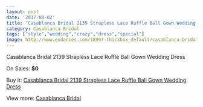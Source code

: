```yaml
---
layout: post
date: '2017-08-02'
title: "Casablanca Bridal 2139 Strapless Lace Ruffle Ball Gown Wedding Dress"
category: Casablanca Bridal
tags: ["style","wedding","crazy","dress","special"]
image: http://www.eudances.com/18997-thickbox_default/casablanca-bridal-2139-strapless-lace-ruffle-ball-gown-wedding-dress.jpg
---
```

Casablanca Bridal 2139 Strapless Lace Ruffle Ball Gown Wedding Dress

On Sales: **$0**
<a href="https://www.eudances.com/en/casablanca-bridal/5648-casablanca-bridal-2139-strapless-lace-ruffle-ball-gown-wedding-dress.html"><amp-img layout="responsive" width="600" height="600" src="//www.eudances.com/18997-thickbox_default/casablanca-bridal-2139-strapless-lace-ruffle-ball-gown-wedding-dress.jpg" alt="Casablanca Bridal 2139 Strapless Lace Ruffle Ball Gown Wedding Dress 0" /></a>
<a href="https://www.eudances.com/en/casablanca-bridal/5648-casablanca-bridal-2139-strapless-lace-ruffle-ball-gown-wedding-dress.html"><amp-img layout="responsive" width="600" height="600" src="//www.eudances.com/18999-thickbox_default/casablanca-bridal-2139-strapless-lace-ruffle-ball-gown-wedding-dress.jpg" alt="Casablanca Bridal 2139 Strapless Lace Ruffle Ball Gown Wedding Dress 1" /></a>
<a href="https://www.eudances.com/en/casablanca-bridal/5648-casablanca-bridal-2139-strapless-lace-ruffle-ball-gown-wedding-dress.html"><amp-img layout="responsive" width="600" height="600" src="//www.eudances.com/18998-thickbox_default/casablanca-bridal-2139-strapless-lace-ruffle-ball-gown-wedding-dress.jpg" alt="Casablanca Bridal 2139 Strapless Lace Ruffle Ball Gown Wedding Dress 2" /></a>

Buy it: [Casablanca Bridal 2139 Strapless Lace Ruffle Ball Gown Wedding Dress](https://www.eudances.com/en/casablanca-bridal/5648-casablanca-bridal-2139-strapless-lace-ruffle-ball-gown-wedding-dress.html "Casablanca Bridal 2139 Strapless Lace Ruffle Ball Gown Wedding Dress")

View more: [Casablanca Bridal](https://www.eudances.com/en/4-casablanca-bridal "Casablanca Bridal")
